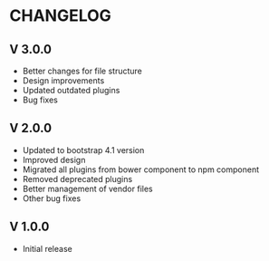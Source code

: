 # CHANGELOG

## V 3.0.0
- Better changes for file structure
- Design improvements
- Updated outdated plugins
- Bug fixes

## V 2.0.0
- Updated to bootstrap 4.1 version
- Improved design
- Migrated all plugins from bower component to npm component
- Removed deprecated plugins
- Better management of vendor files
- Other bug fixes

## V 1.0.0
- Initial release
